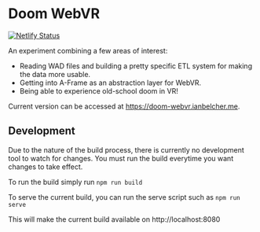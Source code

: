 Doom WebVR
==========

[![Netlify Status](https://api.netlify.com/api/v1/badges/fe922b1d-32ba-4bfe-be82-2c85866e5427/deploy-status)](https://doom-webvr.ianbelcher.me)

An experiment combining a few areas of interest:
* Reading WAD files and building a pretty specific ETL system for making the data more usable.
* Getting into A-Frame as an abstraction layer for WebVR.
* Being able to experience old-school doom in VR!

Current version can be accessed at https://doom-webvr.ianbelcher.me.

Development
-----------

Due to the nature of the build process, there is currently no development tool to watch for 
changes. You must run the build everytime you want changes to take effect.

To run the build simply run 
`npm run build`

To serve the current build, you can run the serve script such as
`npm run serve`

This will make the current build available on http://localhost:8080

